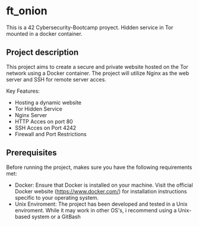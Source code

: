 # ft_onion
This is a 42 Cybersecurity-Bootcamp proyect.
Hidden service in Tor mounted in a docker container.

## Project description

This project aims to create a secure and private website hosted on the Tor network using a Docker container.
The project will utilize Nginx as the web server and SSH for remote server acces.

Key Features:
* Hosting a dynamic website
* Tor Hidden Service
* Nginx Server
* HTTP Acces on port 80
* SSH Acces on Port 4242
* Firewall and Port Restrictions

## Prerequisites

Before running the project, makes sure you have the following requirements met:

* Docker: Ensure that Docker is installed on your machine. Visit the official Docker website (https://www.docker.com/) for installation instructions specific to your operating system.
* Unix Enviroment: The project has been developed and tested in a Unix enviroment. While it may work in other OS's, i recommend using a Unix-based system or a GitBash

